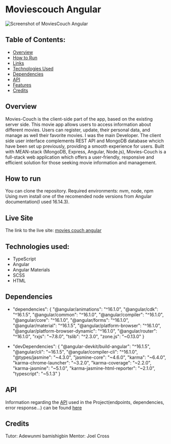 # Moviescouch Angular
![Screenshot of MoviesCouch Angular](/dist/App-portrait/angular-preview.png)
## Table of Contents:
* [Overview](#overview)
* [How to Run](#how-to-run)
* [Links](#links)
* [Technologies Used](#technologies-used)
* [Dependencies](#dependencies)
* [API](#api)
* [Features](#features)
* [Credits](#credentials)
## Overview
Movies-Couch is the client-side part of the app, based on the existing server side. This movie app allows users to access information about different movies.
Users can register, update, their personal data, and manage as well their favorite movies.
I was the main Developer.
The client side user interface complements REST API and MongoDB database whcich have been set up previously, providing a smooth experience for users. Built with MEAN-stack (MongoDB, Express, Angular, Node.js), Movies-Couch is a full-stack web application which offers a user-friendly, responsive and efficient solution for those seeking movie information and management.

## How to run
You can clone the repository.
Required environments: nvm, node, npm
Using nvm install one of the recomended node versions from Angular documentation(I used 16.14.3).
## Live Site
The link to the live site: <a href="https://movies-couch-angular-client.vercel.app/Welcome">movies couch angular </a>

## Technologies used:
* TypeScript
* Angular
* Angular Materials
* SCSS
* HTML
## Dependencies
* "dependencies": {
    "@angular/animations": "^16.1.0",
    "@angular/cdk": "^16.1.5",
    "@angular/common": "^16.1.0",
    "@angular/compiler": "^16.1.0",
    "@angular/core": "^16.1.0",
    "@angular/forms": "^16.1.0",
    "@angular/material": "^16.1.5",
    "@angular/platform-browser": "^16.1.0",
    "@angular/platform-browser-dynamic": "^16.1.0",
    "@angular/router": "^16.1.0",
    "rxjs": "~7.8.0",
    "tslib": "^2.3.0",
    "zone.js": "~0.13.0"
}

* "devDependencies": {
    "@angular-devkit/build-angular": "^16.1.5",
    "@angular/cli": "~16.1.5",
    "@angular/compiler-cli": "^16.1.0",
    "@types/jasmine": "~4.3.0",
    "jasmine-core": "~4.6.0",
    "karma": "~6.4.0",
    "karma-chrome-launcher": "~3.2.0",
    "karma-coverage": "~2.2.0",
    "karma-jasmine": "~5.1.0",
    "karma-jasmine-html-reporter": "~2.1.0",
    "typescript": "~5.1.3"
  }

## API
Information regarding the <a href="https://github.com/HerRA17/movies-couch_api" target="_blank">API</a> used in the Project(endpoints, dependencies, error response...) can be found <a href="" target="_blank">here</a>
## Credits
Tutor: Adewunmi bamishigbin
Mentor: Joel Cross
